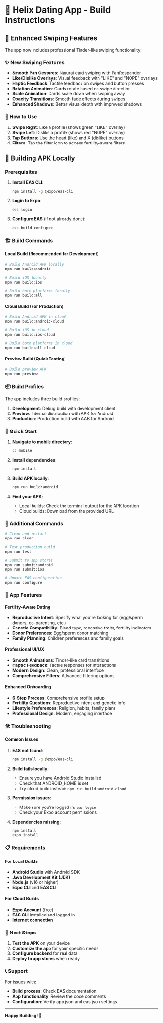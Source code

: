 # 🚀 Helix Dating App - Build Instructions

## 📱 Enhanced Swiping Features

The app now includes professional Tinder-like swiping functionality:

### ✨ New Swiping Features
- **Smooth Pan Gestures**: Natural card swiping with PanResponder
- **Like/Dislike Overlays**: Visual feedback with "LIKE" and "NOPE" overlays
- **Haptic Feedback**: Tactile feedback on swipes and button presses
- **Rotation Animation**: Cards rotate based on swipe direction
- **Scale Animation**: Cards scale down when swiping away
- **Opacity Transitions**: Smooth fade effects during swipes
- **Enhanced Shadows**: Better visual depth with improved shadows

### 🎯 How to Use
1. **Swipe Right**: Like a profile (shows green "LIKE" overlay)
2. **Swipe Left**: Dislike a profile (shows red "NOPE" overlay)
3. **Tap Buttons**: Use the heart (like) and X (dislike) buttons
4. **Filters**: Tap the filter icon to access fertility-aware filters

## 🔧 Building APK Locally

### Prerequisites
1. **Install EAS CLI**:
   ```bash
   npm install -g @expo/eas-cli
   ```

2. **Login to Expo**:
   ```bash
   eas login
   ```

3. **Configure EAS** (if not already done):
   ```bash
   eas build:configure
   ```

### 🏗️ Build Commands

#### Local Build (Recommended for Development)
```bash
# Build Android APK locally
npm run build:android

# Build iOS locally
npm run build:ios

# Build both platforms locally
npm run build:all
```

#### Cloud Build (For Production)
```bash
# Build Android APK in cloud
npm run build:android-cloud

# Build iOS in cloud
npm run build:ios-cloud

# Build both platforms in cloud
npm run build:all-cloud
```

#### Preview Build (Quick Testing)
```bash
# Build preview APK
npm run preview
```

### 📦 Build Profiles

The app includes three build profiles:

1. **Development**: Debug build with development client
2. **Preview**: Internal distribution with APK for Android
3. **Production**: Production build with AAB for Android

### 🚀 Quick Start

1. **Navigate to mobile directory**:
   ```bash
   cd mobile
   ```

2. **Install dependencies**:
   ```bash
   npm install
   ```

3. **Build APK locally**:
   ```bash
   npm run build:android
   ```

4. **Find your APK**:
   - Local builds: Check the terminal output for the APK location
   - Cloud builds: Download from the provided URL

### 🔧 Additional Commands

```bash
# Clean and restart
npm run clean

# Test production build
npm run test

# Submit to app stores
npm run submit:android
npm run submit:ios

# Update EAS configuration
npm run configure
```

### 📱 App Features

#### Fertility-Aware Dating
- **Reproductive Intent**: Specify what you're looking for (egg/sperm donors, co-parenting, etc.)
- **Genetic Compatibility**: Blood type, recessive traits, fertility indicators
- **Donor Preferences**: Egg/sperm donor matching
- **Family Planning**: Children preferences and family goals

#### Professional UI/UX
- **Smooth Animations**: Tinder-like card transitions
- **Haptic Feedback**: Tactile responses for interactions
- **Modern Design**: Clean, professional interface
- **Comprehensive Filters**: Advanced filtering options

#### Enhanced Onboarding
- **6-Step Process**: Comprehensive profile setup
- **Fertility Questions**: Reproductive intent and genetic info
- **Lifestyle Preferences**: Religion, habits, family plans
- **Professional Design**: Modern, engaging interface

### 🛠️ Troubleshooting

#### Common Issues

1. **EAS not found**:
   ```bash
   npm install -g @expo/eas-cli
   ```

2. **Build fails locally**:
   - Ensure you have Android Studio installed
   - Check that ANDROID_HOME is set
   - Try cloud build instead: `npm run build:android-cloud`

3. **Permission issues**:
   - Make sure you're logged in: `eas login`
   - Check your Expo account permissions

4. **Dependencies missing**:
   ```bash
   npm install
   expo install
   ```

### 📋 Requirements

#### For Local Builds
- **Android Studio** with Android SDK
- **Java Development Kit (JDK)**
- **Node.js** (v16 or higher)
- **Expo CLI** and **EAS CLI**

#### For Cloud Builds
- **Expo Account** (free)
- **EAS CLI** installed and logged in
- **Internet connection**

### 🎯 Next Steps

1. **Test the APK** on your device
2. **Customize the app** for your specific needs
3. **Configure backend** for real data
4. **Deploy to app stores** when ready

### 📞 Support

For issues with:
- **Build process**: Check EAS documentation
- **App functionality**: Review the code comments
- **Configuration**: Verify app.json and eas.json settings

---

**Happy Building! 🚀**
